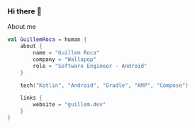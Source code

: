### Hi there 👋

About me

```kotlin
val GuillemRoca = human {
    about {
        name = "Guillem Roca"
        company = "Wallapop"
        role = "Software Engineer - Android"
    }

    tech("Kotlin", "Android", "Gradle", "KMP", "Compose")

    links {
        website = "guillem.dev"
    }
}
```

<!--
**GuillemRoca/GuillemRoca** is a ✨ _special_ ✨ repository because its `README.md` (this file) appears on your GitHub profile.

Here are some ideas to get you started:

- 🔭 I’m currently working on ...
- 🌱 I’m currently learning ...
- 👯 I’m looking to collaborate on ...
- 🤔 I’m looking for help with ...
- 💬 Ask me about ...
- 📫 How to reach me: ...
- 😄 Pronouns: ...
- ⚡ Fun fact: ...
-->
